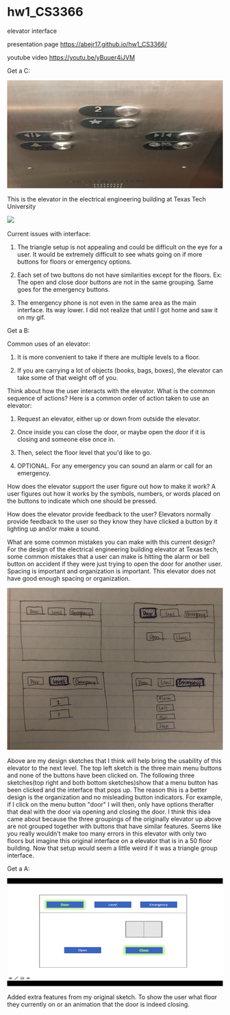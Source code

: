 # hw1_CS3366
elevator interface

presentation page
https://abejr17.github.io/hw1_CS3366/

youtube video
https://youtu.be/yBuuer4iJVM
 

Get a C:

![](https://github.com/abejr17/hw1_CS3366/blob/master/elevatrTech.jpg)

This is the elevator in the electrical engineering building at Texas Tech University


![](elevatrTech1.GIF)


Current issues with interface:
1. The triangle setup is not appealing and could be difficult on the eye for a user. It would be extremely difficult to see whats going on if more buttons for floors or emergency options.

2. Each set of two buttons do not have similarities except for the floors. 
Ex: The open and close door buttons are not in the same grouping. Same goes for the emergency buttons.

3. The emergency phone is not even in the same area as the main interface. Its way lower. I did not realize that until I got home and saw it on my gif.

Get a B:

Common uses of an elevator: 
1. It is more convenient to take if there are multiple levels to a floor.

2. If you are carrying a lot of objects (books, bags, boxes), the elevator can take some of that weight off of you.


Think about how the user interacts with the elevator. What is the common sequence of actions?
Here is a common order of action taken to use an elevator:

1. Request an elevator, either up or down from outside the elevator.

2. Once inside you can close the door, or maybe open the door if it is closing and someone else once in.

3. Then, select the floor level that you'd like to go.

4. OPTIONAL. For any emergency you can sound an alarm or call for an emergency.


How does the elevator support the user figure out how to make it work?
A user figures out how it works by the symbols, numbers, or words placed on the buttons to indicate which one should be pressed.

How does the elevator provide feedback to the user?
Elevators normally provide feedback to the user so they know they have clicked a button by it lighting up and/or make a sound.

What are some common mistakes you can make with this current design?
For the design of the electrical engineering building elevator at Texas tech, some common mistakes that a user can make is hitting the alarm or bell button on accident if they were just trying to open the door for another user. Spacing is important and organization is important. This elevator does not have good enough spacing or organization.

![](elevatrSketch.jpg)

Above are my design sketches that I think will help bring the usability of this elevator to the next level.
The top left sketch is the three main menu buttons and none of the buttons have been clicked on. 
The following three sketches(top right and both bottom sketches)show that a menu button has been clicked and the interface that pops up.
The reason this is a better design is the organization and no misleading button indicators. For example, if I click on the menu button "door" I will then, only have options therafter that deal with the door via opening and closing the door.
I think this idea came about because the three groupings of the originally elevator up above are not grouped together with buttons that have similar features.
Seems like you really wouldn't make too many errors in this elevator with only two floors but imagine this original interface on a elevator that is in a 50 floor building. Now that setup would seem a little weird if it was a triangle group interface.

Get a A:

![](hw1.Esparza.GIF)

Added extra features from my original sketch. To show the user what floor they currently on or an animation that the door is indeed closing.

